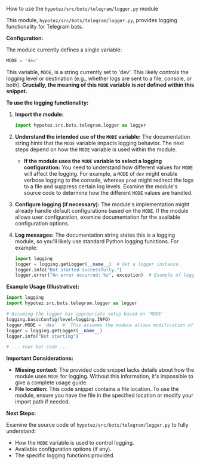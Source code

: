 How to use the `hypotez/src/bots/telegram/logger.py` module

This module, `hypotez/src/bots/telegram/logger.py`, provides logging functionality for Telegram bots.

**Configuration:**

The module currently defines a single variable:

```python
MODE = 'dev'
```

This variable, `MODE`, is a string currently set to 'dev'.  This likely controls the logging level or destination (e.g., whether logs are sent to a file, console, or both).  **Crucially, the meaning of this `MODE` variable is *not* defined within this snippet.**

**To use the logging functionality:**

1. **Import the module:**

   ```python
   import hypotez.src.bots.telegram.logger as logger
   ```

2. **Understand the intended use of the `MODE` variable:**  The documentation string hints that the `MODE` variable impacts logging behavior.  The next steps depend on how the `MODE` variable is used within the module.

   * **If the module uses the `MODE` variable to select a logging configuration:**
     You need to understand how different values for `MODE` will affect the logging.  For example, a `MODE` of `dev` might enable verbose logging to the console, whereas `prod` might redirect the logs to a file and suppress certain log levels.  Examine the module's source code to determine how the different `MODE` values are handled.

3. **Configure logging (if necessary):** The module's implementation might already handle default configurations based on the `MODE`.  If the module allows user configuration, examine documentation for the available configuration options.

4. **Log messages:**  The documentation string states this is a logging module, so you'll likely use standard Python logging functions.  For example:

   ```python
   import logging
   logger = logging.getLogger(__name__)  # Get a logger instance.
   logger.info("Bot started successfully.")
   logger.error("An error occurred: %s", exception)  # Example of logging an error with context
   ```


**Example Usage (Illustrative):**

```python
import logging
import hypotez.src.bots.telegram.logger as logger

# Assuming the logger has appropriate setup based on 'MODE'
logging.basicConfig(level=logging.INFO)
logger.MODE = 'dev'  #  This assumes the module allows modification of the MODE variable
logger = logging.getLogger(__name__)
logger.info("Bot starting")

# ... Your bot code ...
```

**Important Considerations:**

* **Missing context:**  The provided code snippet lacks details about how the module uses `MODE` for logging. Without this information, it's impossible to give a complete usage guide.
* **File location:** This code snippet contains a file location. To use the module, ensure you have the file in the specified location or modify your import path if needed.


**Next Steps:**

Examine the source code of `hypotez/src/bots/telegram/logger.py` to fully understand:

* How the `MODE` variable is used to control logging.
* Available configuration options (if any).
* The specific logging functions provided.